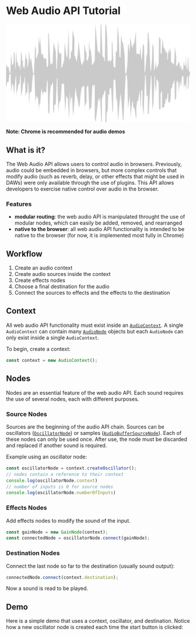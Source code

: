 # Web Audio API Tutorial

![waveform](/images/waveform.png)

**Note: Chrome is recommended for audio demos**

## What is it?

The Web Audio API allows users to control audio in browsers. Previously, audio could be embedded in browsers, but more complex controls that modify audio (such as reverb, delay, or other effects that might be used in DAWs) were only available through the use of plugins. This API allows developers to exercise native control over audio in the browser.

### Features

- **modular routing**: the web audio API is manipulated throught the use of modular nodes, which can easily be added, removed, and rearranged
- **native to the browser**: all web audio API functionality is intended to be native to the browser (for now, it is implemented most fully in Chrome)

## Workflow

1.  Create an audio context
2.  Create audio sources inside the context
3.  Create effects nodes
4.  Choose a final destination for the audio
5.  Connect the sources to effects and the effects to the destination

## Context

All web audio API functionality must exist inside an [`AudioContext`](audio-context). A single `AudioContext` can contain many [`AudioNode`](audio-node) objects but each `AudioNode` can only exist inside a single `AudioContext`.

To begin, create a context:

```js
const context = new AudioContext();
```

## Nodes

Nodes are an essential feature of the web audio API.  Each sound requires the use of several nodes, each with different purposes.

### Source Nodes

Sources are the beginning of the audio API chain.  Sources can be oscillators ([`OscillatorNode`](oscillator-node)) or samples ([`AudioBufferSourceNode`](audio-buffer-source-node)).  Each of these nodes can only be used once.  After use, the node must be discarded and replaced if another sound is required.

Example using an oscillator node:

```js
const oscillatorNode = context.createOscillator();
// nodes contain a reference to their context
console.log(oscillatorNode.context)
// number of inputs is 0 for source nodes
console.log(oscillatorNode.numberOfInputs)
```

### Effects Nodes

Add effects nodes to modify the sound of the input.

```js
const gainNode = new GainNode(context);
const connectedNode = oscillatorNode.connect(gainNode);
```

### Destination Nodes

Connect the last node so far to the destination (usually sound output):

```js
connectedNode.connect(context.destination);
```

Now a sound is read to be played.

## Demo

Here is a simple demo that uses a context, oscillator, and destination.  Notice how a new oscillator node is created each time the start button is clicked:

<demo-snippet>
    <template>
        <button onclick="startAudio()">Start</button>
        <button onclick="endAudio()">Stop</button>
        <script>
            const context = new AudioContext();
            let oscillatorAudioNode;
            const startAudio = function() {
                // allow the user to play sound
                context.resume();
                if(oscillatorAudioNode) oscillatorAudioNode.stop();
                // create an oscillator node
                oscillatorAudioNode = context.createOscillator();
                // connect it to the destination
                oscillatorAudioNode.connect(context.destination);
                // start the oscillator
                oscillatorAudioNode.start();
            }
            const endAudio = function() {
                oscillatorAudioNode.stop();
            }
        </script>
    </template>
</demo-snippet>